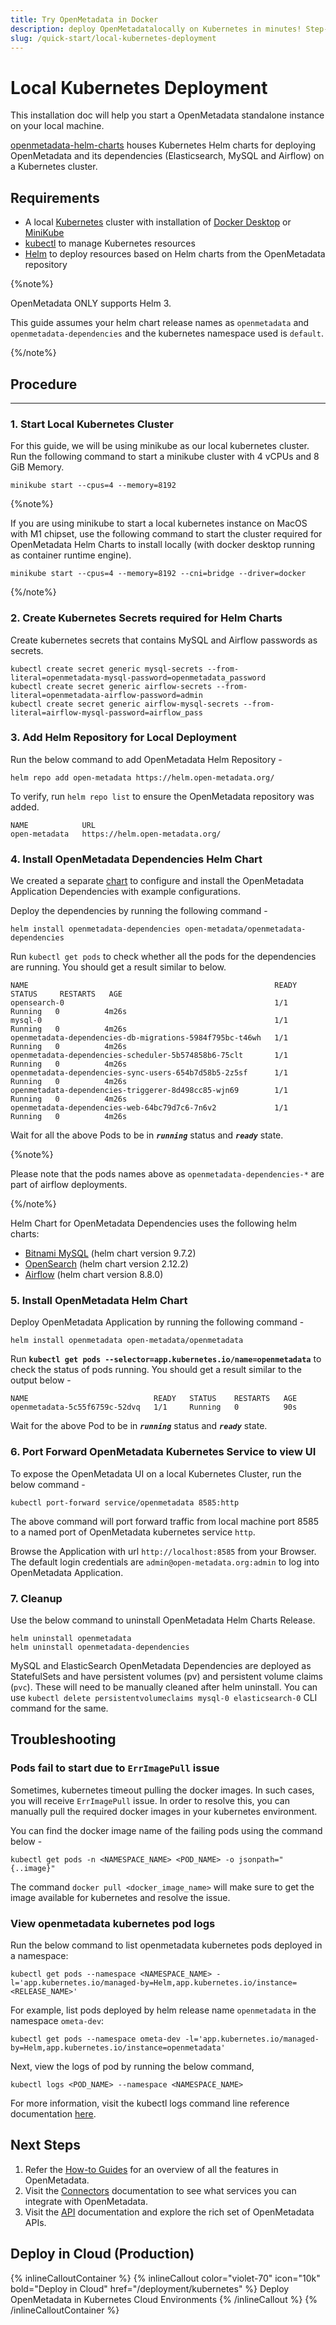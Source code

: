 ```yaml
---
title: Try OpenMetadata in Docker
description: deploy OpenMetadatalocally on Kubernetes in minutes! Step-by-step guide with commands, configurations, and troubleshooting for your metadata platform.
slug: /quick-start/local-kubernetes-deployment
---
```


# Local Kubernetes Deployment

This installation doc will help you start a OpenMetadata standalone instance on your local machine.

[openmetadata-helm-charts](https://github.com/open-metadata/openmetadata-helm-charts) houses Kubernetes Helm charts 
for deploying OpenMetadata and its dependencies (Elasticsearch, MySQL and Airflow) on a Kubernetes cluster.



## Requirements

- A local [Kubernetes](https://kubernetes.io/) cluster with installation of [Docker Desktop](https://www.docker.com/products/docker-desktop/) or [MiniKube](https://minikube.sigs.k8s.io/docs/start/)
- [kubectl](https://kubernetes.io/docs/tasks/tools/) to manage Kubernetes resources
- [Helm](https://helm.sh/) to deploy resources based on Helm charts from the OpenMetadata repository

{%note%}

OpenMetadata ONLY supports Helm 3.

This guide assumes your helm chart release names as `openmetadata` and `openmetadata-dependencies` and the kubernetes namespace used is `default`.

{%/note%}

## Procedure

---

### 1. Start Local Kubernetes Cluster

For this guide, we will be using minikube as our local kubernetes cluster. Run the following command to start a minikube cluster with 4 vCPUs and 8 GiB Memory.

```
minikube start --cpus=4 --memory=8192
```

{%note%}

If you are using minikube to start a local kubernetes instance on MacOS with M1 chipset, use the following command to start the cluster required for OpenMetadata Helm Charts to install locally (with docker desktop running as container runtime engine).

`minikube start --cpus=4 --memory=8192 --cni=bridge --driver=docker`

{%/note%}

### 2. Create Kubernetes Secrets required for Helm Charts

Create kubernetes secrets that contains MySQL and Airflow passwords as secrets.

```commandline
kubectl create secret generic mysql-secrets --from-literal=openmetadata-mysql-password=openmetadata_password
kubectl create secret generic airflow-secrets --from-literal=openmetadata-airflow-password=admin
kubectl create secret generic airflow-mysql-secrets --from-literal=airflow-mysql-password=airflow_pass
```

### 3. Add Helm Repository for Local Deployment

Run the below command to add OpenMetadata Helm Repository -

```commandline
helm repo add open-metadata https://helm.open-metadata.org/
```


To verify, run `helm repo list` to ensure the OpenMetadata repository was added.

```commandline
NAME        	URL                            
open-metadata	https://helm.open-metadata.org/
```

### 4. Install OpenMetadata Dependencies Helm Chart

We created a separate [chart](https://github.com/open-metadata/openmetadata-helm-charts/tree/main/charts/deps) to configure and install the OpenMetadata Application Dependencies with example configurations.

Deploy the dependencies by running the following command -

```commandline
helm install openmetadata-dependencies open-metadata/openmetadata-dependencies
```

Run `kubectl get pods` to check whether all the pods for the dependencies are running. You should get a result similar to below.

```commandline
NAME                                                       READY   STATUS     RESTARTS   AGE
opensearch-0                                               1/1     Running   0          4m26s
mysql-0                                                    1/1     Running   0          4m26s
openmetadata-dependencies-db-migrations-5984f795bc-t46wh   1/1     Running   0          4m26s
openmetadata-dependencies-scheduler-5b574858b6-75clt       1/1     Running   0          4m26s
openmetadata-dependencies-sync-users-654b7d58b5-2z5sf      1/1     Running   0          4m26s
openmetadata-dependencies-triggerer-8d498cc85-wjn69        1/1     Running   0          4m26s
openmetadata-dependencies-web-64bc79d7c6-7n6v2             1/1     Running   0          4m26s
```

Wait for all the above Pods to be in ***`running`*** status and ***`ready`*** state.

{%note%}

Please note that the pods names above as `openmetadata-dependencies-*` are part of airflow deployments.

{%/note%}

Helm Chart for OpenMetadata Dependencies uses the following helm charts:
- [Bitnami MySQL](https://artifacthub.io/packages/helm/bitnami/mysql/9.7.2) (helm chart version 9.7.2)
- [OpenSearch](https://artifacthub.io/packages/helm/opensearch-project-helm-charts/opensearch/2.12.2) (helm chart version 2.12.2)
- [Airflow](https://artifacthub.io/packages/helm/airflow-helm/airflow/8.8.0) (helm chart version 8.8.0)

### 5. Install OpenMetadata Helm Chart

Deploy OpenMetadata Application by running the following command -

```commandline
helm install openmetadata open-metadata/openmetadata
```

Run **`kubectl get pods --selector=app.kubernetes.io/name=openmetadata`** to check the status of pods running. You should get a result similar to the output below -

```commandline
NAME                            READY   STATUS    RESTARTS   AGE
openmetadata-5c55f6759c-52dvq   1/1     Running   0          90s
```

Wait for the above Pod to be in ***`running`*** status and ***`ready`*** state.

### 6. Port Forward OpenMetadata Kubernetes Service to view UI

To expose the OpenMetadata UI on a local Kubernetes Cluster, run the below command -

```commandline
kubectl port-forward service/openmetadata 8585:http
```

The above command will port forward traffic from local machine port 8585 to a named port of OpenMetadata kubernetes service `http`.

Browse the Application with url `http://localhost:8585` from your Browser. The default login credentials are `admin@open-metadata.org:admin` to log into OpenMetadata Application.

### 7. Cleanup

Use the below command to uninstall OpenMetadata Helm Charts Release.

```commandline
helm uninstall openmetadata
helm uninstall openmetadata-dependencies
```

MySQL and ElasticSearch OpenMetadata Dependencies are deployed as StatefulSets and have persistent volumes (pv) and
persistent volume claims (`pvc`). These will need to be manually cleaned after helm uninstall. You can use `kubectl delete persistentvolumeclaims mysql-0 elasticsearch-0` CLI command for the same.

## Troubleshooting

### Pods fail to start due to `ErrImagePull` issue

Sometimes, kubernetes timeout pulling the docker images. In such cases, you will receive `ErrImagePull` issue. In order to resolve this, you can manually pull the required docker images in your kubernetes environment. 

You can find the docker image name of the failing pods using the command below -

```
kubectl get pods -n <NAMESPACE_NAME> <POD_NAME> -o jsonpath="{..image}"
```

The command `docker pull <docker_image_name>` will make sure to get the image available for kubernetes and resolve the issue.

### View openmetadata kubernetes pod logs

Run the below command to list openmetadata kubernetes pods deployed in a namespace:

```commandline
kubectl get pods --namespace <NAMESPACE_NAME> -l='app.kubernetes.io/managed-by=Helm,app.kubernetes.io/instance=<RELEASE_NAME>'
```

For example, list pods deployed by helm release name `openmetadata` in the namespace `ometa-dev`:

```commandline
kubectl get pods --namespace ometa-dev -l='app.kubernetes.io/managed-by=Helm,app.kubernetes.io/instance=openmetadata'
```

Next, view the logs of pod by running the below command,

```commandline
kubectl logs <POD_NAME> --namespace <NAMESPACE_NAME>
```

For more information, visit the kubectl logs command line reference documentation [here](https://kubernetes.io/docs/tasks/debug-application-cluster/debug-running-pod/).

## Next Steps

1. Refer the [How-to Guides](/how-to-guides) for an overview of all the features in OpenMetadata.
2. Visit the [Connectors](/connectors) documentation to see what services you can integrate with
   OpenMetadata.
3. Visit the [API](/swagger.html) documentation and explore the rich set of OpenMetadata APIs.

## Deploy in Cloud (Production)

{% inlineCalloutContainer %}
  {% inlineCallout
    color="violet-70"
    icon="10k"
    bold="Deploy in Cloud"
    href="/deployment/kubernetes" %}
    Deploy OpenMetadata in Kubernetes Cloud Environments
  {% /inlineCallout %}
{% /inlineCalloutContainer %}